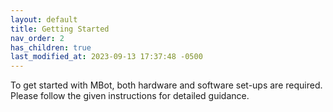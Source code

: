 ```yaml
---
layout: default
title: Getting Started
nav_order: 2
has_children: true
last_modified_at: 2023-09-13 17:37:48 -0500
---
```

 

To get started with MBot, both hardware and software set-ups are required. Please follow the given instructions for detailed guidance.